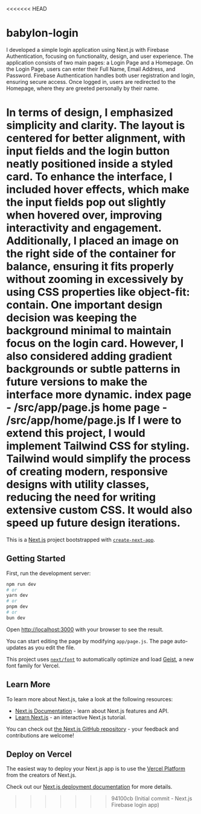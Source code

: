 <<<<<<< HEAD
# babylon-login
I developed a simple login application using Next.js with Firebase Authentication, focusing on functionality, design, and user experience. The application consists of two main pages: a Login Page and a Homepage.
On the Login Page, users can enter their Full Name, Email Address, and Password. Firebase Authentication handles both user registration and login, ensuring secure access. Once logged in, users are redirected to the Homepage, where they are greeted personally by their name.

In terms of design, I emphasized simplicity and clarity. The layout is centered for better alignment, with input fields and the login button neatly positioned inside a styled card. To enhance the interface, I included hover effects, which make the input fields pop out slightly when hovered over, improving interactivity and engagement. Additionally, I placed an image on the right side of the container for balance, ensuring it fits properly without zooming in excessively by using CSS properties like object-fit: contain.
One important design decision was keeping the background minimal to maintain focus on the login card. However, I also considered adding gradient backgrounds or subtle patterns in future versions to make the interface more dynamic.
index page - /src/app/page.js
home page - /src/app/home/page.js
If I were to extend this project, I would implement Tailwind CSS for styling. Tailwind would simplify the process of creating modern, responsive designs with utility classes, reducing the need for writing extensive custom CSS. It would also speed up future design iterations.
=======
This is a [Next.js](https://nextjs.org) project bootstrapped with [`create-next-app`](https://nextjs.org/docs/app/api-reference/cli/create-next-app).

## Getting Started

First, run the development server:

```bash
npm run dev
# or
yarn dev
# or
pnpm dev
# or
bun dev
```

Open [http://localhost:3000](http://localhost:3000) with your browser to see the result.

You can start editing the page by modifying `app/page.js`. The page auto-updates as you edit the file.

This project uses [`next/font`](https://nextjs.org/docs/app/building-your-application/optimizing/fonts) to automatically optimize and load [Geist](https://vercel.com/font), a new font family for Vercel.

## Learn More

To learn more about Next.js, take a look at the following resources:

- [Next.js Documentation](https://nextjs.org/docs) - learn about Next.js features and API.
- [Learn Next.js](https://nextjs.org/learn) - an interactive Next.js tutorial.

You can check out [the Next.js GitHub repository](https://github.com/vercel/next.js) - your feedback and contributions are welcome!

## Deploy on Vercel

The easiest way to deploy your Next.js app is to use the [Vercel Platform](https://vercel.com/new?utm_medium=default-template&filter=next.js&utm_source=create-next-app&utm_campaign=create-next-app-readme) from the creators of Next.js.

Check out our [Next.js deployment documentation](https://nextjs.org/docs/app/building-your-application/deploying) for more details.
>>>>>>> 94100cb (Initial commit - Next.js Firebase login app)
